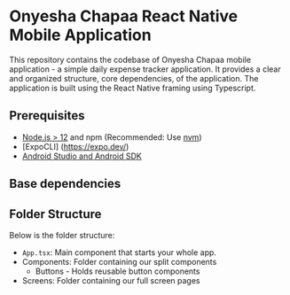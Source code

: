 # Onyesha Chapaa React Native Mobile Application

This repository contains the codebase of Onyesha Chapaa mobile application - a simple daily expense tracker application. It provides a clear and organized structure, core dependencies, of the application. The application is built using the React Native framing using Typescript.

## Prerequisites

- [Node.js > 12](https://nodejs.org) and npm (Recommended: Use [nvm](https://github.com/nvm-sh/nvm))
- [ExpoCLI] (https://expo.dev/)
- [Android Studio and Android SDK](https://developer.android.com/studio)

## Base dependencies

## Folder Structure

Below is the folder structure:

- `App.tsx`: Main component that starts your whole app.
- Components: Folder containing our split components
  - Buttons - Holds reusable button components
- Screens: Folder containing our full screen pages
